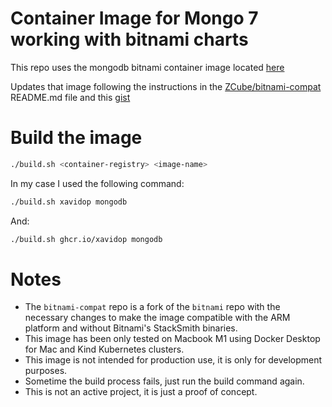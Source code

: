 # Container Image for Mongo 7 working with bitnami charts

This repo uses the mongodb bitnami container image located [here](https://github.com/bitnami/containers/tree/main/bitnami/mongodb)

Updates that image following the instructions in the [ZCube/bitnami-compat](https://github.com/ZCube/bitnami-compat) README.md file and this [gist](https://gist.github.com/ZCube/7e3045b1f15b1c1223f58267fc738e57)

# Build the image
```bash
./build.sh <container-registry> <image-name>
```

In my case I used the following command:
```bash
./build.sh xavidop mongodb
```
And:
```bash
./build.sh ghcr.io/xavidop mongodb
```

# Notes
- The `bitnami-compat` repo is a fork of the `bitnami` repo with the necessary changes to make the image compatible with the ARM platform and without Bitnami's StackSmith binaries.
- This image has been only tested on Macbook M1 using Docker Desktop for Mac and Kind Kubernetes clusters.
- This image is not intended for production use, it is only for development purposes.
- Sometime the build process fails, just run the build command again.
- This is not an active project, it is just a proof of concept.
